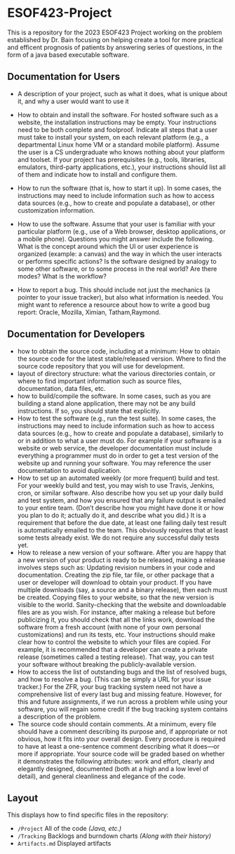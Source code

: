 # ESOF423-Project

This is a repository for the 2023 ESOF423 Project working on the problem established by Dr. Bain focusing on helping create a tool for more practical and efficent prognosis of patients by answering series of questions, in the form of a java based executable software.

## Documentation for Users
*  A	description	of	your	project,	such	as	what	it	does,	what	is	unique	about	it,	and	why	a	user	would	want	to	use	it
* How	to	obtain	and	install	the	software.	For	hosted	software	such	as	a	website,	the	installation	instructions	may	be	empty.	Your	instructions	need	to	be	both	complete	and	foolproof.	Indicate	all	steps	that	a	user	must	take	to	install	your	system,	on	each	relevant	platform	(e.g.,	a	departmental	Linux	home	VM	or	a	standard	mobile	platform).	Assume	the	user	is	a	CS	undergraduate	who	knows	nothing	about	your	platform	and	toolset.	If	your	project	has	prerequisites	(e.g.,	tools,	libraries,	emulators,	third-party	applications,	etc.),	your	instructions	should	list	all	of	them	and	indicate	how	to	install	and	configure	them.

*  How	to	run	the	software	(that	is,	how	to	start	it	up).	In	some	cases,	the	instructions	may	need	to	include	information	such	as	how	to	access	data	sources	(e.g.,	how	to	create	and	populate	a	database),	or	other	customization	information. 
*  How	to	use	the	software.	Assume	that	your	user	is	familiar	with	your	particular platform	(e.g.,	use	of	a	Web	browser,	desktop	applications,	or	a	mobile	phone).	Questions	you	might	answer	include	the	following.	What	is	the	concept	around	which	the	UI	or	user	experience	is	organized	(example:	a	canvas)	and	the	way	in	which	the	user	interacts	or	performs	specific	actions?	Is	the	software	designed	by	analogy	to	some	other	software,	or	to	some	process	in	the	real	world?	Are	there	modes?	What	is	the	workflow?
*  How	to	report	a	bug.	This	should	include	not	just	the	mechanics	(a	pointer	to	your issue	tracker),	but	also	what	information	is	needed.	You	might	want	to	reference	a	resource	about	how	to	write	a	good	bug	report: Oracle, Mozilla, Ximian, Tatham,Raymond.

## Documentation for Developers
* how to obtain the source code, including at a minimum: How to obtain the source code for the latest stable/released version. Where to find the source code repository that you will use for development.
* layout of directory structure: what the various directories contain, or where to find important information such as source files, documentation, data files, etc.
* how to build/compile the software. In some cases, such as you are building a stand alone application, there may not be any build instructions. If so, you should state that explicitly.
* How	to	test	the	software	(e.g.,	run	the	test	suite).	In	some	cases,	the	instructions	may	need	to	include	information	such	as	how	to	access	data	sources	(e.g.,	how	to	create	and	populate	a	database),	similarly	to	or	in	addition	to	what	a	user	must	do.	For	example	if	your	software	is	a	website	or	web	service,	the	developer	documentation	must	include	everything	a	programmer	must	do	in	order	to	get	a	test	version	of	the	website	up	and	running	your	software.	You	may	reference	the	user	documentation	to	avoid	duplication.
* How	to	set	up	an	automated	weekly (or	more	frequent)	build	and	test.	For	your	weekly build	and	test,	you	may	wish	to	use Travis, Jenkins, cron,	or similar	software.	Also	describe	how	you	set	up your daily	build	and	test	system,	and	how	you	ensured	that	any	failure	output	is	emailed	to	your	entire	team.	(Don’t	describe	how	you	might	have	done	it	or	how	you	plan	to	do	it;	actually	do	it,	and	describe	what	you	did.)	It	is	a	requirement	that	before	the	due	date,	at	least	one	failing	daily	test	result	is	automatically	emailed	to	the	team.	This	obviously	requires	that	at	least	some	tests	already	exist.	We	do	not	require	any successful daily	tests	yet.
* How	to	release	a	new	version	of	your	software. After	you	are	happy	that	a	new	version	of	your	product	is	ready	to	be	released,	making	a	release	involves	steps	such	as: Updating	revision	numbers	in	your	code	and	documentation. Creating	the	zip	file,	tar	file,	or	other	package	that	a	user	or	developer	will	download	to	obtain	your	product.	If	you	have	multiple	downloads	(say,	a	source	and	a	binary	release),	then	each	must	be	created. Copying	files	to	your	website,	so	that	the	new	version	is	visible	to	the	world. Sanity-checking	that	the	website	and	downloadable	files	are	as	you	wish.	For	instance,	after	making	a	release	but	before	publicizing	it,	you	should	check	that all	the	links	work,	download	the	software	from	a	fresh	account	(with	none	of	your	own	personal	customizations)	and	run	its	tests,	etc. Your	instructions	should	make	clear	how	to	control	the	website	to	which	your	files	are	copied.	For	example,	it	is	recommended	that	a	developer	can	create	a	private	release	(sometimes	called	a	testing	release).	That	way,	you	can	test	your	software	without	breaking	the	publicly-available	version.
* How	to	access	the	list	of	outstanding	bugs	and	the	list	of	resolved	bugs,	and	how	to	resolve	a	bug.	(This	can	be	simply	a	URL	for	your	issue	tracker.)	For	the	ZFR,	your	bug	tracking	system	need	not	have	a	comprehensive	list	of	every	last	bug	and	missing	feature.	However,	for	this	and	future	assignments,	if	we	run across	a	problem	while	using	your	software,	you	will	regain	some	credit	if	the	bug	tracking	system	contains	a	description	of	the	problem.
* The	source	code	should	contain	comments.	At	a minimum,	every	file	should	have	a	comment	describing	its	purpose	and,	if	appropriate	or	not	obvious,	how	it	fits	into	your	overall	design.	Every	procedure	is	required	to	have	at	least	a	one-sentence	comment	describing	what	it	does—or	more	if	appropriate.	Your	source	code	will	be	graded	based	on	whether	it demonstrates	the	following	attributes: work	and	effort, clearly	and	elegantly	designed, documented	(both	at	a	high	and	a	low	level	of	detail),	and general	cleanliness	and	elegance	of	the	code.

## Layout

This displays how to find specific files in the repository:

  * `/Project` All of the code *(Java, etc.)*
  * `/Tracking` Backlogs and burndown charts *(Along with their history)*
  * `Artifacts.md` Displayed artifacts
  
